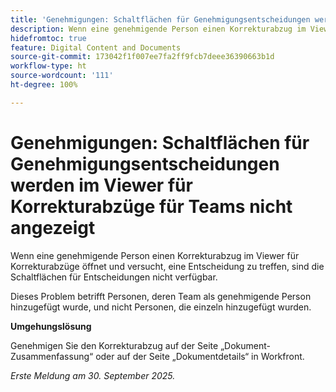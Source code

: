 ```yaml
---
title: 'Genehmigungen: Schaltflächen für Genehmigungsentscheidungen werden im Viewer für Korrekturabzüge für Teams nicht angezeigt'
description: Wenn eine genehmigende Person einen Korrekturabzug im Viewer für Korrekturabzüge öffnet und versucht, eine Entscheidung zu treffen, sind die Schaltflächen für Entscheidungen nicht verfügbar. Eine Umgehungslösung ist verfügbar.
hidefromtoc: true
feature: Digital Content and Documents
source-git-commit: 173042f1f007ee7fa2ff9fcb7deee36390663b1d
workflow-type: ht
source-wordcount: '111'
ht-degree: 100%

---
```



# Genehmigungen: Schaltflächen für Genehmigungsentscheidungen werden im Viewer für Korrekturabzüge für Teams nicht angezeigt

Wenn eine genehmigende Person einen Korrekturabzug im Viewer für Korrekturabzüge öffnet und versucht, eine Entscheidung zu treffen, sind die Schaltflächen für Entscheidungen nicht verfügbar.

Dieses Problem betrifft Personen, deren Team als genehmigende Person hinzugefügt wurde, und nicht Personen, die einzeln hinzugefügt wurden.

**Umgehungslösung**

Genehmigen Sie den Korrekturabzug auf der Seite „Dokument-Zusammenfassung“ oder auf der Seite „Dokumentdetails“ in Workfront.

_Erste Meldung am 30. September 2025._
